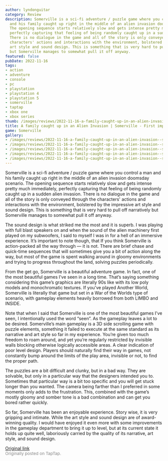 ```yaml
---
author: lyndonguitar
category: Review
description: Somerville is a sci-fi adventure / puzzle game where you control a man
  and his family caught up right in the middle of an alien invasion doomsday scenario.
  The opening sequence starts relatively slow and gets intense pretty much immediately,
  perfectly capturing that feeling of being randomly caught up in a sudden alien invasion.
  There is no dialogue in the game and all of the story is only conveyed through the
  characters' actions and interactions with the environment, bolstered by the impressive
  art style and sound design. This is something that is very hard to pull off narratively
  but Somerville manages to somewhat pull it off anyway.
featured: false
pubDate: 2022-11-16
tags:
- action
- adventure
- console
- pc
- playstation
- playstation 4
- playstation 5
- somerville
- taptap
- xbox one
- xbox series
thumb: /images/reviews/2022-11-16-a-family-caught-up-in-an-alien-invasion--somerville---first-impressions-0.avif
title: A family caught up in an Alien Invasion | Somerville - First impressions
game: Somerville
gallery:
- /images/reviews/2022-11-16-a-family-caught-up-in-an-alien-invasion--somerville---first-impressions-0.avif
- /images/reviews/2022-11-16-a-family-caught-up-in-an-alien-invasion--somerville---first-impressions-1.avif
- /images/reviews/2022-11-16-a-family-caught-up-in-an-alien-invasion--somerville---first-impressions-2.avif
- /images/reviews/2022-11-16-a-family-caught-up-in-an-alien-invasion--somerville---first-impressions-3.avif
- /images/reviews/2022-11-16-a-family-caught-up-in-an-alien-invasion--somerville---first-impressions-4.avif
---
```

Somerville is a sci-fi adventure / puzzle game where you control a man and his family caught up right in the middle of an alien invasion doomsday scenario. The opening sequence starts relatively slow and gets intense pretty much immediately, perfectly capturing that feeling of being randomly caught up in a sudden alien invasion. There is no dialogue in the game and all of the story is only conveyed through the characters' actions and interactions with the environment, bolstered by the impressive art style and sound design. This is something that is very hard to pull off narratively but Somerville manages to somewhat pull it off anyway.

The sound design is what striked me the most and it is superb. I was playing with full blast speakers on and when the sound of the alien machinery first played on my subwoofers, I said to myself I was in for a hell of an immersive experience. It’s important to note though, that If you think Somerville is action-packed all the way through — it is not. There are brief chase and quick-time sequences that will sometimes give you a bit of action along the way, but most of the game is spent walking around in gloomy environments and trying to progress throughout the land, solving puzzles periodically.

From the get go, Somerville is a beautiful adventure game. In fact, one of the most beautiful games I’ve seen in a long time. That’s saying something considering this game’s graphics are literally 90s like with its low poly models and monochromatic textures. If you’ve played Another World, Somerville is literally that game but set in a War of the Worlds type of scenario, with gameplay elements heavily borrowed from both LIMBO and INSIDE.

Note that when I said that Somerville is one of the most beautiful games I’ve seen, I intentionally used the word “seen”. As the gameplay leaves a lot to be desired. Somerville’s main gameplay is a 3D side scrolling game with puzzle elements, something it failed to execute at the same standard as its narrative and art style so far in my experience. You’re given too much freedom to roam around, and yet you’re regularly restricted by invisible walls blocking otherwise logically accessible areas. A clear indication of poor level design. Players should naturally find their way in games, not constantly bump around the limits of the play area, invisible or not, to find the proper path.

The puzzles are a bit difficult and clunky, but in a bad way. They are solvable, but only in a particular way that the designers intended you to. Sometimes that particular way is a bit too specific and you will get stuck longer than you wanted. The camera being farther than I preferred in some moments only adds to the frustration. This, combined with the game’s mostly gloomy and somber tone is a bad combination and can get you bored rather quickly.

So far, Somerville has been an enjoyable experience. Story wise, it is very gripping and intimate. While the art style and sound design are of award-winning quality. I would have enjoyed it even more with some improvements in the gameplay department to bring it up to level, but at its current state it holds up quite well, laboriously carried by the quality of its narrative, art style, and sound design.

[Original link](https://www.taptap.io/post/2983318)<br><span style="font-size: 0.95em; color: #888;">Originally posted on TapTap.</span>